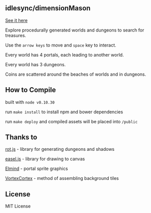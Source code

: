 idlesync/dimensionMason
----

[See it here](http://idlesync.github.io/dimensionMason)

Explore procedurally generated worlds and dungeons to search for treasures.

Use the `arrow keys` to move and `space` key to interact.

Every world has 4 portals, each leading to another world.

Every world has 3 dungeons.

Coins are scattered around the beaches of worlds and in dungeons.

How to Compile
----

built with `node v0.10.30`

run `make install` to install npm and bower dependencies

run `make deploy` and compiled assets will be placed into `/public`

Thanks to
----

[rot.js](https://github.com/ondras/rot.js) - library for generating dungeons and shadows

[easel.js](https://github.com/CreateJS/EaselJS) - library for drawing to canvas

[Elmind](http://elmind.deviantart.com/) - portal sprite graphics

[VortexCortex](http://blog.project-retrograde.com/2013/05/marching-squares/) - method of assembling background tiles

License
----
MIT License
